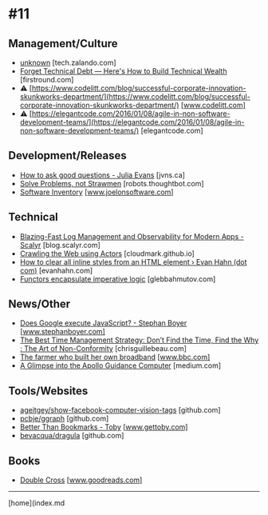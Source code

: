 # #11

 ## Management/Culture
* [unknown](https://tech.zalando.com/blog/an-introduction-to-the-producer-role-at-zalando/) [tech.zalando.com]
* [Forget Technical Debt — Here's How to Build Technical Wealth](http://firstround.com/review/forget-technical-debt-heres-how-to-build-technical-wealth/) [firstround.com]
* &#9888; [https://www.codelitt.com/blog/successful-corporate-innovation-skunkworks-department/](https://www.codelitt.com/blog/successful-corporate-innovation-skunkworks-department/) [www.codelitt.com]
* &#9888; [https://elegantcode.com/2016/01/08/agile-in-non-software-development-teams/](https://elegantcode.com/2016/01/08/agile-in-non-software-development-teams/) [elegantcode.com]

 ## Development/Releases
* [How to ask good questions - Julia Evans](https://jvns.ca/blog/good-questions/) [jvns.ca]
* [Solve Problems, not Strawmen](https://robots.thoughtbot.com/you-aint-gonna-need-process) [robots.thoughtbot.com]
* [Software Inventory](https://www.joelonsoftware.com/2012/07/09/software-inventory/) [www.joelonsoftware.com]

 ## Technical
* [Blazing-Fast Log Management and Observability for Modern Apps - Scalyr](http://blog.scalyr.com/2014/05/searching-20-gbsec-systems-engineering-before-algorithms/) [blog.scalyr.com]
* [Crawling the Web using Actors](http://cloudmark.github.io/Crawl-In-Akka/) [cloudmark.github.io]
* [How to clear all inline styles from an HTML element › Evan Hahn (dot com)](https://evanhahn.com/clear-all-inline-styles-from-an-element/) [evanhahn.com]
* [Functors encapsulate imperative logic](https://glebbahmutov.com/blog/functors-encapsulate-imperative-logic/) [glebbahmutov.com]

 ## News/Other
* [Does Google execute JavaScript? - Stephan Boyer](https://www.stephanboyer.com/post/122/does-google-execute-javascript) [www.stephanboyer.com]
* [The Best Time Management Strategy: Don’t Find the Time, Find the Why : The Art of Non-Conformity](http://chrisguillebeau.com/time-management-strategy/) [chrisguillebeau.com]
* [The farmer who built her own broadband](http://www.bbc.com/news/technology-37974267) [www.bbc.com]
* [A Glimpse into the Apollo Guidance Computer](https://medium.com/@borja/a-glimpse-into-the-apollo-guidance-computer-8ee06e5e1a5c#.lg4fe4okd) [medium.com]

 ## Tools/Websites
* [ageitgey/show-facebook-computer-vision-tags](https://github.com/ageitgey/show-facebook-computer-vision-tags) [github.com]
* [pcbje/ggraph](https://github.com/pcbje/ggraph) [github.com]
* [Better Than Bookmarks - Toby](https://www.gettoby.com/) [www.gettoby.com]
* [bevacqua/dragula](https://github.com/bevacqua/dragula) [github.com]

 ## Books
* [Double Cross](https://www.goodreads.com/book/show/13154628-double-cross) [www.goodreads.com]
___
[home](index.md
